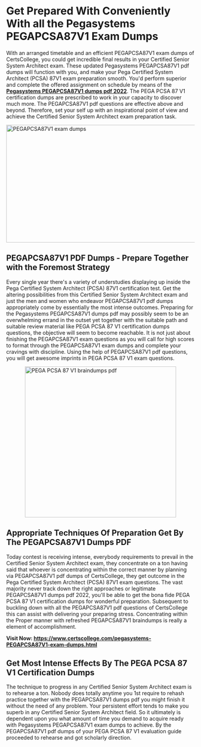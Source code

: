 <h1><strong>Get Prepared With Conveniently With all the Pegasystems PEGAPCSA87V1 Exam Dumps&nbsp;</strong></h1>
<p><span style="font-weight: 400;">With an arranged timetable and an efficient  PEGAPCSA87V1 exam dumps of CertsCollege, you could get incredible final results in your Certified Senior System Architect exam. These updated Pegasystems PEGAPCSA87V1 pdf dumps will function with you, and make your Pega Certified System Architect (PCSA) 87V1 exam preparation smooth. You'd perform superior and complete the offered assignment on schedule by means of the <strong><a href="https://www.certscollege.com/pegasystems-PEGAPCSA87V1-exam-dumps.html">Pegasystems PEGAPCSA87V1 dumps pdf 2022</a></strong>. The PEGA PCSA 87 V1 certification dumps are prescribed to work in your capacity to discover much more. The  PEGAPCSA87V1 pdf questions are effective above and beyond. Therefore, set your self up with an inspirational point of view and achieve the Certified Senior System Architect exam preparation task.&nbsp;</span></p>
<p><span style="font-weight: 400;"><img style="display: block; margin-left: auto; margin-right: auto;" src="https://i.ibb.co/CPDK3ps/Yellow-and-Blue-Initiative-Blog-Banner.png" alt="PEGAPCSA87V1 exam dumps" width="559" height="315" /></span></p>
<h2><strong>PEGAPCSA87V1 PDF Dumps - Prepare Together with the Foremost Strategy</strong></h2>
<p><span style="font-weight: 400;">Every single year there's a variety of understudies displaying up inside the Pega Certified System Architect (PCSA) 87V1 certification test. Get the altering possibilities from this Certified Senior System Architect exam and just the men and women who endeavor PEGAPCSA87V1 pdf dumps appropriately come by essentially the most intense outcomes. Preparing for the Pegasystems PEGAPCSA87V1 dumps pdf may possibly seem to be an overwhelming errand in the outset yet together with the suitable path and suitable review material like PEGA PCSA 87 V1 certification dumps questions, the objective will seem to become reachable. It is not just about finishing the PEGAPCSA87V1 exam questions as you will call for high scores to format through the PEGAPCSA87V1 exam dumps and complete your cravings with discipline. Using the help of PEGAPCSA87V1 pdf questions, you will get awesome imprints in PEGA PCSA 87 V1 exam questions.</span></p>
<p><span style="font-weight: 400;"><a href="https://tinyurl.com/5t2mwwuv"><img style="display: block; margin-left: auto; margin-right: auto;" src="https://i.ibb.co/9tMrhdY/Teacher-Appreciation-Invitation.png" alt="PEGA PCSA 87 V1 braindumps pdf " width="404" height="404" /></a></span></p>
<h2><strong>Appropriate Techniques Of Preparation Get By The PEGAPCSA87V1 Dumps PDF</strong></h2>
<p><span style="font-weight: 400;">Today contest is receiving intense, everybody requirements to prevail in the Certified Senior System Architect exam, they concentrate on a ton having said that whoever is concentrating within the correct manner by planning via PEGAPCSA87V1 pdf dumps of CertsCollege, they get outcome in the Pega Certified System Architect (PCSA) 87V1 exam questions. The vast majority never track down the right approaches or legitimate PEGAPCSA87V1 dumps pdf 2022, you'll be able to get the bona fide PEGA PCSA 87 V1 certification dumps for wonderful preparation. Subsequent to buckling down with all the  PEGAPCSA87V1 pdf questions of CertsCollege this can assist with delivering your preparing stress. Concentrating within the Proper manner with refreshed PEGAPCSA87V1 braindumps is really a element of accomplishment.</span></p>
<p><span style="font-weight: 400;"><strong>Visit Now: <a href="https://www.certscollege.com/pegasystems-PEGAPCSA87V1-exam-dumps.html">https://www.certscollege.com/pegasystems-PEGAPCSA87V1-exam-dumps.html</a></strong></span></p>
<h2><strong>Get Most Intense Effects By The PEGA PCSA 87 V1 Certification Dumps</strong></h2>
<p><span style="font-weight: 400;">The technique to progress in any Certified Senior System Architect exam is to rehearse a ton. Nobody does totally anytime you 1st require to rehash practice together with the PEGAPCSA87V1 dumps pdf you might finish it without the need of any problem. Your persistent effort tends to make you superb in any Certified Senior System Architect field. So it ultimately is dependent upon you what amount of time you demand to acquire ready with Pegasystems PEGAPCSA87V1 exam dumps to achieve. By the PEGAPCSA87V1 pdf dumps of your PEGA PCSA 87 V1 evaluation guide proceeded to rehearse and got scholarly direction.</span></p>
